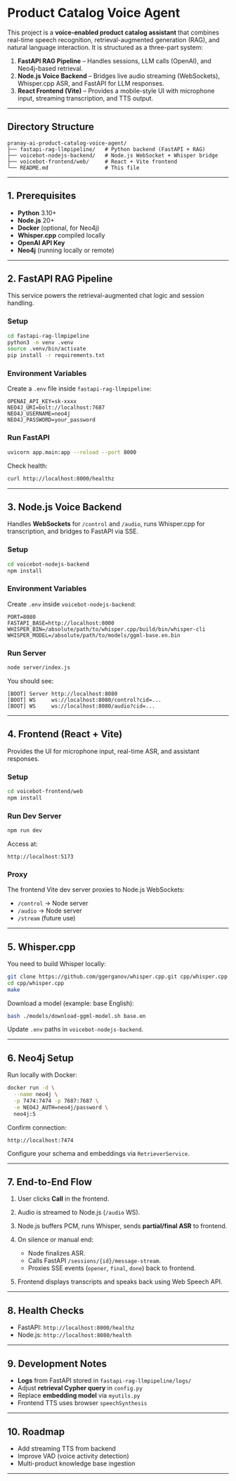 
# Product Catalog Voice Agent

This project is a **voice-enabled product catalog assistant** that combines real-time speech recognition, retrieval-augmented generation (RAG), and natural language interaction. It is structured as a three-part system:

1. **FastAPI RAG Pipeline** – Handles sessions, LLM calls (OpenAI), and Neo4j-based retrieval.
2. **Node.js Voice Backend** – Bridges live audio streaming (WebSockets), Whisper.cpp ASR, and FastAPI for LLM responses.
3. **React Frontend (Vite)** – Provides a mobile-style UI with microphone input, streaming transcription, and TTS output.

---

## Directory Structure

```
pranay-ai-product-catalog-voice-agent/
├── fastapi-rag-llmpipeline/   # Python backend (FastAPI + RAG)
├── voicebot-nodejs-backend/   # Node.js WebSocket + Whisper bridge
├── voicebot-frontend/web/     # React + Vite frontend
└── README.md                  # This file
```

---

## 1. Prerequisites

- **Python** 3.10+
- **Node.js** 20+
- **Docker** (optional, for Neo4j)
- **Whisper.cpp** compiled locally
- **OpenAI API Key**
- **Neo4j** (running locally or remote)

---

## 2. FastAPI RAG Pipeline

This service powers the retrieval-augmented chat logic and session handling.

### Setup

```bash
cd fastapi-rag-llmpipeline
python3 -m venv .venv
source .venv/bin/activate
pip install -r requirements.txt
```

### Environment Variables

Create a `.env` file inside `fastapi-rag-llmpipeline`:

```
OPENAI_API_KEY=sk-xxxx
NEO4J_URI=bolt://localhost:7687
NEO4J_USERNAME=neo4j
NEO4J_PASSWORD=your_password
```

### Run FastAPI

```bash
uvicorn app.main:app --reload --port 8000
```

Check health:

```bash
curl http://localhost:8000/healthz
```

---

## 3. Node.js Voice Backend

Handles **WebSockets** for `/control` and `/audio`, runs Whisper.cpp for transcription, and bridges to FastAPI via SSE.

### Setup

```bash
cd voicebot-nodejs-backend
npm install
```

### Environment Variables

Create `.env` inside `voicebot-nodejs-backend`:

```
PORT=8080
FASTAPI_BASE=http://localhost:8000
WHISPER_BIN=/absolute/path/to/whisper.cpp/build/bin/whisper-cli
WHISPER_MODEL=/absolute/path/to/models/ggml-base.en.bin
```

### Run Server

```bash
node server/index.js
```

You should see:

```
[BOOT] Server http://localhost:8080
[BOOT] WS     ws://localhost:8080/control?cid=...
[BOOT] WS     ws://localhost:8080/audio?cid=...
```

---

## 4. Frontend (React + Vite)

Provides the UI for microphone input, real-time ASR, and assistant responses.

### Setup

```bash
cd voicebot-frontend/web
npm install
```

### Run Dev Server

```bash
npm run dev
```

Access at:

```
http://localhost:5173
```

### Proxy

The frontend Vite dev server proxies to Node.js WebSockets:

- `/control` → Node server
- `/audio` → Node server
- `/stream` (future use)

---

## 5. Whisper.cpp

You need to build Whisper locally:

```bash
git clone https://github.com/ggerganov/whisper.cpp.git cpp/whisper.cpp
cd cpp/whisper.cpp
make
```

Download a model (example: base English):

```bash
bash ./models/download-ggml-model.sh base.en
```

Update `.env` paths in `voicebot-nodejs-backend`.

---

## 6. Neo4j Setup

Run locally with Docker:

```bash
docker run -d \
  --name neo4j \
  -p 7474:7474 -p 7687:7687 \
  -e NEO4J_AUTH=neo4j/password \
  neo4j:5
```

Confirm connection:

```
http://localhost:7474
```

Configure your schema and embeddings via `RetrieverService`.

---

## 7. End-to-End Flow

1. User clicks **Call** in the frontend.
2. Audio is streamed to Node.js (`/audio` WS).
3. Node.js buffers PCM, runs Whisper, sends **partial/final ASR** to frontend.
4. On silence or manual end:

   - Node finalizes ASR.
   - Calls FastAPI `/sessions/{id}/message-stream`.
   - Proxies SSE events (`opener`, `final`, `done`) back to frontend.

5. Frontend displays transcripts and speaks back using Web Speech API.

---

## 8. Health Checks

- FastAPI: `http://localhost:8000/healthz`
- Node.js: `http://localhost:8080/health`

---

## 9. Development Notes

- **Logs** from FastAPI stored in `fastapi-rag-llmpipeline/logs/`
- Adjust **retrieval Cypher query** in `config.py`
- Replace **embedding model** via `myutils.py`
- Frontend TTS uses browser `speechSynthesis`

---

## 10. Roadmap

- Add streaming TTS from backend
- Improve VAD (voice activity detection)
- Multi-product knowledge base ingestion

---
